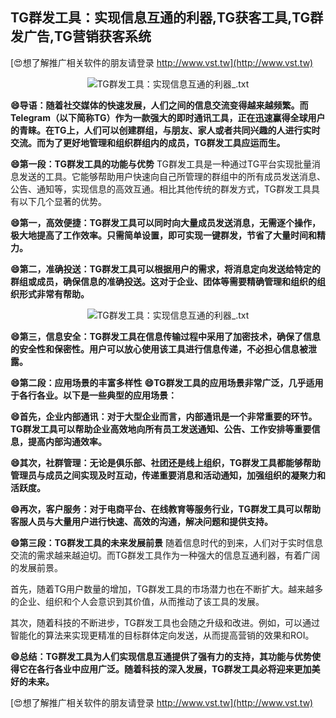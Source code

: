 ## **TG群发工具：实现信息互通的利器,TG获客工具,TG群发广告,TG营销获客系统**

[😍想了解推广相关软件的朋友请登录 http://www.vst.tw](http://www.vst.tw)

 <center><img src="https://vst.tw/MP4/tuiguang/png/2.png" alt="TG群发工具：实现信息互通的利器_.txt"></center>

**😄导语：随着社交媒体的快速发展，人们之间的信息交流变得越来越频繁。而Telegram（以下简称TG）作为一款强大的即时通讯工具，正在迅速赢得全球用户的青睐。在TG上，人们可以创建群组，与朋友、家人或者共同兴趣的人进行实时交流。而为了更好地管理和组织群组内的成员，TG群发工具应运而生。**

**😄第一段：TG群发工具的功能与优势**
TG群发工具是一种通过TG平台实现批量消息发送的工具。它能够帮助用户快速向自己所管理的群组中的所有成员发送消息、公告、通知等，实现信息的高效互通。相比其他传统的群发方式，TG群发工具具有以下几个显著的优势。

**😄第一，高效便捷：TG群发工具可以同时向大量成员发送消息，无需逐个操作，极大地提高了工作效率。只需简单设置，即可实现一键群发，节省了大量时间和精力。**

**😄第二，准确投送：TG群发工具可以根据用户的需求，将消息定向发送给特定的群组或成员，确保信息的准确投送。这对于企业、团体等需要精确管理和组织的组织形式非常有帮助。**

 <center><img src="https://vst.tw/MP4/tuiguang/png/3.png" alt="TG群发工具：实现信息互通的利器_.txt"></center>

**😄第三，信息安全：TG群发工具在信息传输过程中采用了加密技术，确保了信息的安全性和保密性。用户可以放心使用该工具进行信息传递，不必担心信息被泄露。**

**😄第二段：应用场景的丰富多样性**
**😄TG群发工具的应用场景非常广泛，几乎适用于各行各业。以下是一些典型的应用场景：**

**😄首先，企业内部通讯：对于大型企业而言，内部通讯是一个非常重要的环节。TG群发工具可以帮助企业高效地向所有员工发送通知、公告、工作安排等重要信息，提高内部沟通效率。**

**😄其次，社群管理：无论是俱乐部、社团还是线上组织，TG群发工具都能够帮助管理员与成员之间实现及时互动，传递重要消息和活动通知，加强组织的凝聚力和活跃度。**

**😄再次，客户服务：对于电商平台、在线教育等服务行业，TG群发工具可以帮助客服人员与大量用户进行快速、高效的沟通，解决问题和提供支持。**

**😄第三段：TG群发工具的未来发展前景**
随着信息时代的到来，人们对于实时信息交流的需求越来越迫切。而TG群发工具作为一种强大的信息互通利器，有着广阔的发展前景。

首先，随着TG用户数量的增加，TG群发工具的市场潜力也在不断扩大。越来越多的企业、组织和个人会意识到其价值，从而推动了该工具的发展。

其次，随着科技的不断进步，TG群发工具也会随之升级和改进。例如，可以通过智能化的算法来实现更精准的目标群体定向发送，从而提高营销的效果和ROI。

**😄总结：TG群发工具为人们实现信息互通提供了强有力的支持，其功能与优势使得它在各行各业中应用广泛。随着科技的深入发展，TG群发工具必将迎来更加美好的未来。**

[😍想了解推广相关软件的朋友请登录 http://www.vst.tw](http://www.vst.tw)



